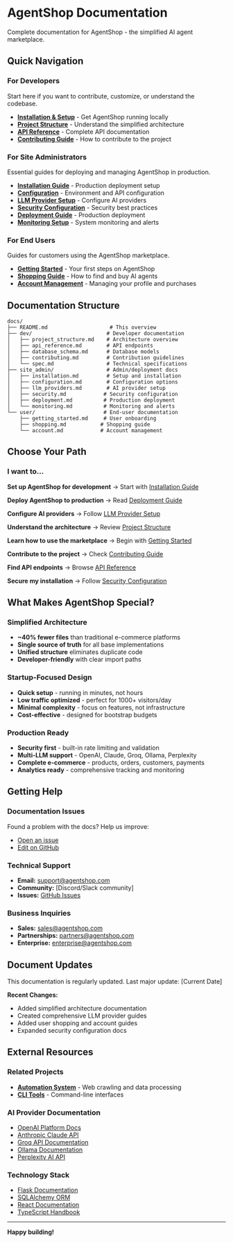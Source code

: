 # AgentShop Documentation

Complete documentation for AgentShop - the simplified AI agent marketplace.

## Quick Navigation

### **For Developers**
Start here if you want to contribute, customize, or understand the codebase.

- [**Installation & Setup**](site_admin/installation.md) - Get AgentShop running locally
- [**Project Structure**](dev/project_structure.md) - Understand the simplified architecture  
- [**API Reference**](dev/api_reference.md) - Complete API documentation
- [**Contributing Guide**](dev/contributing.md) - How to contribute to the project

### **For Site Administrators**
Essential guides for deploying and managing AgentShop in production.

- [**Installation Guide**](site_admin/installation.md) - Production deployment setup
- [**Configuration**](site_admin/configuration.md) - Environment and API configuration
- [**LLM Provider Setup**](site_admin/llm_providers.md) - Configure AI providers
- [**Security Configuration**](site_admin/security.md) - Security best practices
- [**Deployment Guide**](site_admin/deployment.md) - Production deployment
- [**Monitoring Setup**](site_admin/monitoring.md) - System monitoring and alerts

### **For End Users**
Guides for customers using the AgentShop marketplace.

- [**Getting Started**](user/getting_started.md) - Your first steps on AgentShop
- [**Shopping Guide**](user/shopping.md) - How to find and buy AI agents
- [**Account Management**](user/account.md) - Managing your profile and purchases

## Documentation Structure

```
docs/
├── README.md                    # This overview
├── dev/                        # Developer documentation
│   ├── project_structure.md    # Architecture overview
│   ├── api_reference.md        # API endpoints
│   ├── database_schema.md      # Database models
│   ├── contributing.md         # Contribution guidelines
│   └── spec.md                 # Technical specifications
├── site_admin/                 # Admin/deployment docs
│   ├── installation.md         # Setup and installation
│   ├── configuration.md        # Configuration options
│   ├── llm_providers.md        # AI provider setup
│   ├── security.md            # Security configuration
│   ├── deployment.md          # Production deployment
│   └── monitoring.md          # Monitoring and alerts
└── user/                      # End-user documentation
    ├── getting_started.md     # User onboarding
    ├── shopping.md           # Shopping guide
    └── account.md            # Account management
```

## Choose Your Path

### **I want to...**

**Set up AgentShop for development**
→ Start with [Installation Guide](site_admin/installation.md)

**Deploy AgentShop to production** 
→ Read [Deployment Guide](site_admin/deployment.md)

**Configure AI providers**
→ Follow [LLM Provider Setup](site_admin/llm_providers.md)

**Understand the architecture**
→ Review [Project Structure](dev/project_structure.md)

**Learn how to use the marketplace**
→ Begin with [Getting Started](user/getting_started.md)

**Contribute to the project**
→ Check [Contributing Guide](dev/contributing.md)

**Find API endpoints**
→ Browse [API Reference](dev/api_reference.md)

**Secure my installation**
→ Follow [Security Configuration](site_admin/security.md)

## What Makes AgentShop Special?

### **Simplified Architecture**
- **~40% fewer files** than traditional e-commerce platforms
- **Single source of truth** for all base implementations
- **Unified structure** eliminates duplicate code
- **Developer-friendly** with clear import paths

### **Startup-Focused Design**
- **Quick setup** - running in minutes, not hours
- **Low traffic optimized** - perfect for 1000+ visitors/day  
- **Minimal complexity** - focus on features, not infrastructure
- **Cost-effective** - designed for bootstrap budgets

### **Production Ready**
- **Security first** - built-in rate limiting and validation
- **Multi-LLM support** - OpenAI, Claude, Groq, Ollama, Perplexity
- **Complete e-commerce** - products, orders, customers, payments
- **Analytics ready** - comprehensive tracking and monitoring

## Getting Help

### **Documentation Issues**
Found a problem with the docs? Help us improve:
- [Open an issue](https://github.com/yourorg/agentshop/issues/new?template=documentation.md)
- [Edit on GitHub](https://github.com/yourorg/agentshop/tree/main/docs)

### **Technical Support**
- **Email:** support@agentshop.com
- **Community:** [Discord/Slack community]
- **Issues:** [GitHub Issues](https://github.com/yourorg/agentshop/issues)

### **Business Inquiries**
- **Sales:** sales@agentshop.com  
- **Partnerships:** partners@agentshop.com
- **Enterprise:** enterprise@agentshop.com

## Document Updates

This documentation is regularly updated. Last major update: [Current Date]

**Recent Changes:**
- Added simplified architecture documentation
- Created comprehensive LLM provider guides
- Added user shopping and account guides
- Expanded security configuration docs

## External Resources

### **Related Projects**
- [**Automation System**](../automations/README.md) - Web crawling and data processing
- [**CLI Tools**](../cli/README.md) - Command-line interfaces

### **AI Provider Documentation**
- [OpenAI Platform Docs](https://platform.openai.com/docs)
- [Anthropic Claude API](https://docs.anthropic.com/)
- [Groq API Documentation](https://console.groq.com/docs)
- [Ollama Documentation](https://ollama.ai/docs)
- [Perplexity AI API](https://docs.perplexity.ai/)

### **Technology Stack**
- [Flask Documentation](https://flask.palletsprojects.com/)
- [SQLAlchemy ORM](https://docs.sqlalchemy.org/)
- [React Documentation](https://react.dev/)
- [TypeScript Handbook](https://www.typescriptlang.org/docs/)

---

**Happy building!**
